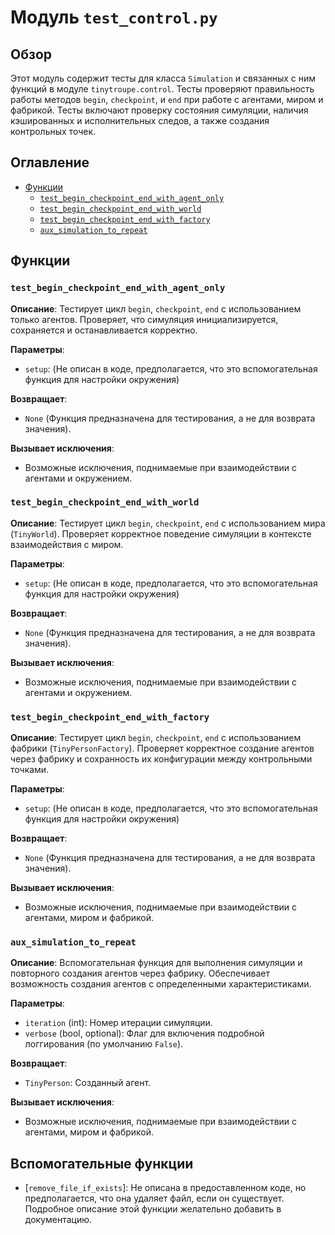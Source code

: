 # Модуль `test_control.py`

## Обзор

Этот модуль содержит тесты для класса `Simulation` и связанных с ним функций в модуле `tinytroupe.control`. Тесты проверяют правильность работы методов `begin`, `checkpoint`, и `end` при работе с агентами, миром и фабрикой.  Тесты включают проверку состояния симуляции, наличия кэшированных и исполнительных следов, а также создания контрольных точек.

## Оглавление

* [Функции](#функции)
    * [`test_begin_checkpoint_end_with_agent_only`](#test_begin_checkpoint_end_with_agent_only)
    * [`test_begin_checkpoint_end_with_world`](#test_begin_checkpoint_end_with_world)
    * [`test_begin_checkpoint_end_with_factory`](#test_begin_checkpoint_end_with_factory)
    * [`aux_simulation_to_repeat`](#aux_simulation_to_repeat)


## Функции

### `test_begin_checkpoint_end_with_agent_only`

**Описание**: Тестирует цикл `begin`, `checkpoint`, `end` с использованием только агентов. Проверяет, что симуляция инициализируется, сохраняется и останавливается корректно.

**Параметры**:
- `setup`:  (Не описан в коде, предполагается, что это вспомогательная функция для настройки окружения)


**Возвращает**:
- `None` (Функция предназначена для тестирования, а не для возврата значения).


**Вызывает исключения**:
- Возможные исключения, поднимаемые при взаимодействии с агентами и окружением.


### `test_begin_checkpoint_end_with_world`

**Описание**: Тестирует цикл `begin`, `checkpoint`, `end` с использованием мира (`TinyWorld`).  Проверяет корректное поведение симуляции в контексте взаимодействия с миром.

**Параметры**:
- `setup`:  (Не описан в коде, предполагается, что это вспомогательная функция для настройки окружения)


**Возвращает**:
- `None` (Функция предназначена для тестирования, а не для возврата значения).


**Вызывает исключения**:
- Возможные исключения, поднимаемые при взаимодействии с агентами и окружением.


### `test_begin_checkpoint_end_with_factory`

**Описание**: Тестирует цикл `begin`, `checkpoint`, `end` с использованием фабрики (`TinyPersonFactory`). Проверяет корректное создание агентов через фабрику и сохранность их конфигурации между контрольными точками.

**Параметры**:
- `setup`:  (Не описан в коде, предполагается, что это вспомогательная функция для настройки окружения)


**Возвращает**:
- `None` (Функция предназначена для тестирования, а не для возврата значения).


**Вызывает исключения**:
- Возможные исключения, поднимаемые при взаимодействии с агентами, миром и фабрикой.

### `aux_simulation_to_repeat`

**Описание**: Вспомогательная функция для выполнения симуляции и повторного создания агентов через фабрику.  Обеспечивает  возможность создания агентов с определенными характеристиками.

**Параметры**:
- `iteration` (int): Номер итерации симуляции.
- `verbose` (bool, optional): Флаг для включения подробной логгирования (по умолчанию `False`).


**Возвращает**:
- `TinyPerson`: Созданный агент.


**Вызывает исключения**:
- Возможные исключения, поднимаемые при взаимодействии с агентами, миром и фабрикой.


## Вспомогательные функции


* [`remove_file_if_exists`]: Не описана в предоставленном коде, но предполагается, что она удаляет файл, если он существует. Подробное описание этой функции желательно добавить в документацию.